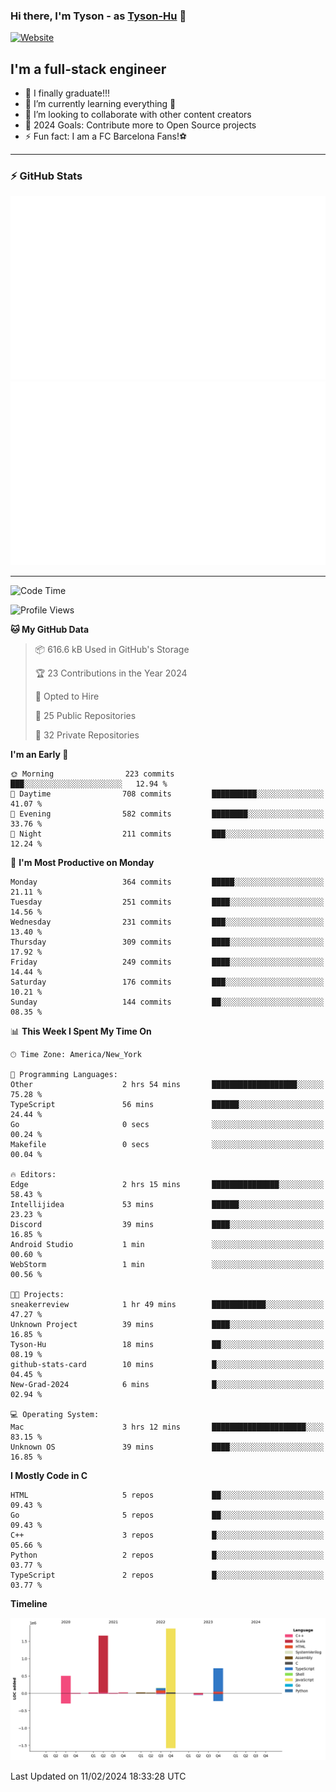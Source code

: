### Hi there, I'm Tyson - as [Tyson-Hu][website] 👋

[![Website](https://img.shields.io/website?label=Tianzhe.me&style=for-the-badge&url=https%3A%2F%2Ftianzhe.me)](https://tianzhe.me)


## I'm a full-stack engineer

- 🔭 I finally graduate!!!
- 🌱 I’m currently learning everything 🤣
- 👯 I’m looking to collaborate with other content creators
- 🥅 2024 Goals: Contribute more to Open Source projects
- ⚡ Fun fact: I am a FC Barcelona Fans!⚽️

---

### ⚡️ GitHub Stats
![](https://raw.githubusercontent.com/Tyson-Hu/github-stats-card/master/generated/overview.svg)
![](https://raw.githubusercontent.com/Tyson-Hu/github-stats-card/master/generated/languages.svg)

---

<!--START_SECTION:waka-->
![Code Time](http://img.shields.io/badge/Code%20Time-5%20hrs%2051%20mins-blue)

![Profile Views](http://img.shields.io/badge/Profile%20Views-44-blue)

**🐱 My GitHub Data** 

> 📦 616.6 kB Used in GitHub's Storage 
 > 
> 🏆 23 Contributions in the Year 2024
 > 
> 💼 Opted to Hire
 > 
> 📜 25 Public Repositories 
 > 
> 🔑 32 Private Repositories 
 > 
**I'm an Early 🐤** 

```text
🌞 Morning                223 commits         ███░░░░░░░░░░░░░░░░░░░░░░   12.94 % 
🌆 Daytime                708 commits         ██████████░░░░░░░░░░░░░░░   41.07 % 
🌃 Evening                582 commits         ████████░░░░░░░░░░░░░░░░░   33.76 % 
🌙 Night                  211 commits         ███░░░░░░░░░░░░░░░░░░░░░░   12.24 % 
```
📅 **I'm Most Productive on Monday** 

```text
Monday                   364 commits         █████░░░░░░░░░░░░░░░░░░░░   21.11 % 
Tuesday                  251 commits         ████░░░░░░░░░░░░░░░░░░░░░   14.56 % 
Wednesday                231 commits         ███░░░░░░░░░░░░░░░░░░░░░░   13.40 % 
Thursday                 309 commits         ████░░░░░░░░░░░░░░░░░░░░░   17.92 % 
Friday                   249 commits         ████░░░░░░░░░░░░░░░░░░░░░   14.44 % 
Saturday                 176 commits         ███░░░░░░░░░░░░░░░░░░░░░░   10.21 % 
Sunday                   144 commits         ██░░░░░░░░░░░░░░░░░░░░░░░   08.35 % 
```


📊 **This Week I Spent My Time On** 

```text
🕑︎ Time Zone: America/New_York

💬 Programming Languages: 
Other                    2 hrs 54 mins       ███████████████████░░░░░░   75.28 % 
TypeScript               56 mins             ██████░░░░░░░░░░░░░░░░░░░   24.44 % 
Go                       0 secs              ░░░░░░░░░░░░░░░░░░░░░░░░░   00.24 % 
Makefile                 0 secs              ░░░░░░░░░░░░░░░░░░░░░░░░░   00.04 % 

🔥 Editors: 
Edge                     2 hrs 15 mins       ███████████████░░░░░░░░░░   58.43 % 
Intellijidea             53 mins             ██████░░░░░░░░░░░░░░░░░░░   23.23 % 
Discord                  39 mins             ████░░░░░░░░░░░░░░░░░░░░░   16.85 % 
Android Studio           1 min               ░░░░░░░░░░░░░░░░░░░░░░░░░   00.60 % 
WebStorm                 1 min               ░░░░░░░░░░░░░░░░░░░░░░░░░   00.56 % 

🐱‍💻 Projects: 
sneakerreview            1 hr 49 mins        ████████████░░░░░░░░░░░░░   47.27 % 
Unknown Project          39 mins             ████░░░░░░░░░░░░░░░░░░░░░   16.85 % 
Tyson-Hu                 18 mins             ██░░░░░░░░░░░░░░░░░░░░░░░   08.19 % 
github-stats-card        10 mins             █░░░░░░░░░░░░░░░░░░░░░░░░   04.45 % 
New-Grad-2024            6 mins              █░░░░░░░░░░░░░░░░░░░░░░░░   02.94 % 

💻 Operating System: 
Mac                      3 hrs 12 mins       █████████████████████░░░░   83.15 % 
Unknown OS               39 mins             ████░░░░░░░░░░░░░░░░░░░░░   16.85 % 
```

**I Mostly Code in C** 

```text
HTML                     5 repos             ██░░░░░░░░░░░░░░░░░░░░░░░   09.43 % 
Go                       5 repos             ██░░░░░░░░░░░░░░░░░░░░░░░   09.43 % 
C++                      3 repos             █░░░░░░░░░░░░░░░░░░░░░░░░   05.66 % 
Python                   2 repos             █░░░░░░░░░░░░░░░░░░░░░░░░   03.77 % 
TypeScript               2 repos             █░░░░░░░░░░░░░░░░░░░░░░░░   03.77 % 
```



**Timeline**

![Lines of Code chart](https://raw.githubusercontent.com/Tyson-Hu/Tyson-Hu/main/assets/bar_graph.png)


 Last Updated on 11/02/2024 18:33:28 UTC
<!--END_SECTION:waka-->


[website]: https://github.com/Tyson-Hu
